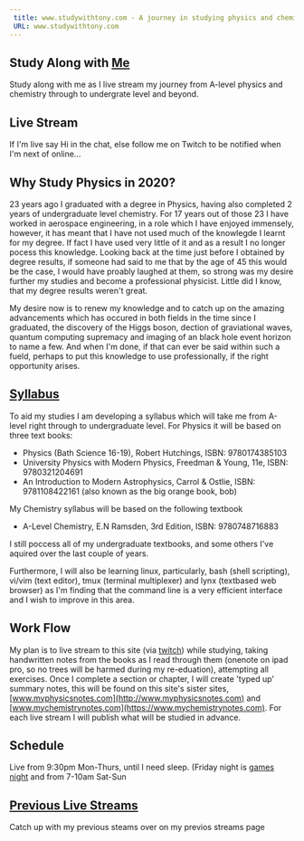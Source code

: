 ```yaml
---
 title: www.studywithtony.com - A journey in studying physics and chemistry from a-level to undergraduate level
 URL: www.studywithtony.com
---
```


## Study Along with [Me](http://www.tonyruther.com)

Study along with me as I live stream my journey from A-level physics and chemistry through to undergrate level and beyond.

## Live Stream

If I'm live say Hi in the chat, else follow me on Twitch to be notified when I'm next of online...

<div id="twitch-embed">

<!-- Load the Twitch embed script -->
    
<script src="https://embed.twitch.tv/embed/v1.js"></script>

<!-- Create a Twitch.Embed object that will render within the "twitch-embed" root element. -->
   <script type="text/javascript">
      new Twitch.Embed("twitch-embed", {
        width: 1280,
        height: 720,
        channel: "studywithtony" 
      });
    </script>
</div>

## Why Study Physics in 2020?

23 years ago I graduated with a degree in Physics, having also completed 2 years of undergraduate level chemistry. For 17 years out of those 23 I have worked in aerospace engineering, in a role which I have enjoyed immensely, however, it  has meant that I have not used much of the knowlegde I learnt for my degree. If fact I have used very little of it and as a result I no longer pocess this knowledge. Looking back at the time just before I obtained by degree results, if someone had said to me that by the age of 45 this would be the case, I would have proably laughed at them, so strong was my desire further my studies and become a professional physicist. Little did I know, that my degree results weren't great.

My desire now is to renew my knowledge and to catch up on the amazing advancements which has occured in both fields in the time since I graduated, the discovery of the Higgs boson, dection of graviational waves, quantum computing supremacy and imaging of an black hole event horizon to name a few.  And when I'm done, if that can ever be said within such a fueld, perhaps to put this knowledge to use professionally, if the right opportunity arises.

## [Syllabus](/syllabus)

To aid my studies I am developing a syllabus which will take me from A-level right through to undergraduate level. For Physics it will be based on three text books:

  * Physics (Bath Science 16-19), Robert Hutchings,  ISBN: 9780174385103
  * University Physics with Modern Physics, Freedman & Young, 11e, ISBN: 9780321204691
  * An Introduction to Modern Astrophysics, Carrol & Ostlie, ISBN: 9781108422161 (also known as the big orange book, bob)

My Chemistry syllabus will be based on the following textbook

 * A-Level Chemistry, E.N Ramsden, 3rd Edition, ISBN: 9780748716883 

I still poccess all of my undergraduate textbooks, and some others I've aquired over the last couple of years. 

Furthermore, I will also be learning linux, particularly, bash (shell scripting), vi/vim (text editor), tmux (terminal multiplexer) and lynx (textbased web browser) as I'm finding that the command line is a very efficient interface and I wish to improve in this area.

## Work Flow

My plan is to live stream to this site (via [twitch](https://www.twitch.tv/studywithtony)) while studying, taking handwritten notes from the books as I read through them (onenote on ipad pro, so no trees will be harmed during my re-eduation), attempting all exercises. Once I complete a section or chapter, I will create 'typed up' summary notes, this will be found on this site's sister sites, [www.myphysicsnotes.com](http://www.myphysicsnotes.com) and [www.mychemistrynotes.com](https://www.mychemistrynotes.com). For each live stream I will publish what will be studied in advance.

## Schedule

Live from 9:30pm Mon-Thurs, until I need sleep. (Friday night is [games night](http:///www.fortiesgamer.com) and from 7-10am Sat-Sun

## [Previous Live Streams](/previouslivestreams)

Catch up with my previous steams over on my previos streams page


